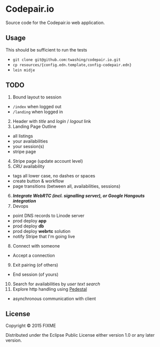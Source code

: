 # Codepair.io

Source code for the Codepair.io web application.


## Usage

This should be sufficient to run the tests

- `git clone git@github.com:twashing/codepair.io.git`
- `cp resources/{config.edn.template,config-codepair.edn}`
- `lein midje`


## TODO

1) Bound layout to session
  - `/index` when logged out
  - `/landing` when logged in
2) Header with *title* and *login* / *logout* link
3) Landing Page Outline
  - all listings
  - your availabilities
  - your session(s)
  - stripe page
4) Stripe page (update account level)
5) *CRU* availability
  - tags all lower case, no dashes or spaces
  - create button & workflow
  - page transitions (between all, availabilities, sessions)
6) ***Integrate WebRTC (incl. signalling server), or Google Hangouts integration***
7) Devops
  - point DNS records to Linode server
  - prod deploy **app**
  - prod deploy **db**
  - prod deploy **webrtc** solution
  - notify Stripe that I'm going live
8) Connect with someone
  - Accept a connection 
9) Exit pairing (of others)
  - End session (of yours)
10) Search for availabilities by *user* *text search*
11) Explore http handling using [Pedestal](pedestal.io)
  - asynchronous communication with client


## License

Copyright © 2015 FIXME

Distributed under the Eclipse Public License either version 1.0 or any later version.
